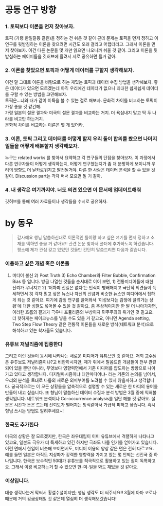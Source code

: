 # 공동 연구 방향

### 1. 토픽보다 이론을 먼저 찾아보자.    
토픽 (가령 한일갈등 같은)을 정하는 건 쉬운 것 같아 근데 문제는 토픽을 먼저 정하고 이 연구를 뒷받침하는 이론을 찾으려면 시간도 오래 걸리고 어렵더라고. 
그래서 이론을 먼저 찾아보자. 이건 다른 논문들 몇 개만 읽으면 나오니까 쉬울 것 같아. 그리고 이론을 뒷받침하는 페이퍼들을 깃허브에 올려서 서로 공유하면 될거 같아. 

### 2. 이론을 찾았으면 토픽과 어떻게 데이터를 구할지 생각해보자. 
이건 말 그대로 이론을 바탕으로 하는 재밌는 토픽과 데이터 수집 방법을 생각해보자. 좋은 데이터가 있으면 모르겠는데 아직 우리에겐 데이터가 없으니 최대한 쉽게쉽게 데이터를 구할 수 있는 방법을 고민해보자.    
토픽은...너와 내가 같이 이득을 볼 수 있는 걸로 해보자. 문화적 차이를 비교하는 토픽이 가장 좋을 것 같긴해.    
가령 일본의 설문 결과와 미국의 설문 결과를 비교하는 거지. 더 욕심내지 말고 딱 두 나라를 비교만 하는거지.    
문화적 차이를 비교하는 이론은 몇 개 있더라.    

### 3. 이론, 토픽 그리고 데이터를 어떻게 할지 우리 둘이 합의를 봤으면 나머지 일들을 어떻게 배분할지 생각해보자. 
누구는 related works 를 찾아서 요약하고 각 연구들의 단점을 찾아보자. 이 과정에서 다른 연구자들이 어떻게 생각하는지, 어떻게 연구했는지가 좀 더 분명하게 보이니까 우리의 방향도 더 날카로워지고 발전될거야.   다른 한 사람은 데이터 분석을 할 수 있을 것 같아.   Discussion part는 각자 써서 모으면 될 거 같아. 

### 4. 내 생각은 여기까지야. 너도 의견 있으면 이 문서에 업데이트해줘 
깃허브를 통해 여러 자료들이나 생각들을 수시로 공유하자. 


# by 동우

> 감사해요 행님 말씀하신대로 이론적인 틀이랑 하고 싶은 얘기를 먼저 정하고 소재를 택하면 좋을 거 같아요!!
> 관련 논문 찾아서 폴더에 추가하도록 하겠습니다. 평소에 제가 관심 갖고 있었던 것들만 간단히 말씀드리면 다음과 같습니다.
### 이용하고 싶은 개념 혹은 이론들

1) 미디어 불신 2) Post Truth 3) Echo Chamber와 Filter Bubble, Confirmation Bias 등 입니다. 방금 나열한 것들을 순서대로 이어 보면, 1) 전통미디어들에 대한 신뢰가 무너지고 2) '어차피 진실은 없다'는 인식이 팽배해지고 극단적 의견들이 득세하면서 3) 각자 믿고 싶은 뉴스나 자신의 신념과 비슷한 뉴스만 미디어에서 접하게 되는 것 같아요. 여기에 감정 연구를 끌어와서 '이성보다는 감정에 끌려가는 상황'에 대한 성찰도 넣어볼 수 있을 것 같아요. 좀 추상적이지만 한 발 더 나아가자면, 이러한 흐름의 결과가 극우나 포퓰리즘의 부상이자 민주주의의 위기인 것 같고요. 더 핫하게는 페이크뉴스를 넣을 수도 있을 거 같고요, 아니면  Agenda setting, Two Step Flow Theory 같은 전통적 이론들을 새로운 방식(네트워크 분석)으로 해석하고 있는 학자들도 있습니다.

### 유튜브 저널리즘에 집중한다

그리고 이런 것들이 동시에 나타나는 새로운 미디어가 유튜브인 것 같아요. 저희 교수님은 유튜브도 저널리즘이냐?고 비판하시지만, 제가 위에서 말씀드린 개념들이 전부 관련되어 있을 뿐만 아니라, 무엇보다 영향력면에서 기존 미디어를 압도하는 방향으로 나아가고 있다고 생각합니다. 디지털파시즘이냐 대안미디어냐- 라는 기존의 논의를 넘어서, 우리의 분석을 토대로 나름의 새로운 의미부여를 노려볼 수 있지 않을까하고 생각합니다. 궁극적으로는 이 모든 상황들을 압축적으로 설명할 수 있는 새로운 한 마디의 용어를 만들어 내고 싶습니다. 또 형님이 말씀하신 데이터 수집과 분석 방법은 3월 중에 익혀볼 생각입니다. 네트워크 분석이나 Co-occurrence analysis를 일단 해볼 것 같아요. 설문은 시간과 돈은 드는데 신뢰도가 떨어지는 방식같아서 가급적 피하고 싶습니다. 혹시 형님 쓰시는 방법도 알려주세요~!

### 한국도 추가한다

미국의 상황은 잘 모르겠지만, 한국은 좌우대립이 이미 유튜브에서 격렬하게 나타나고 있고요, 일본도 극우가 더 득세하고 있긴 하지만 극좌도 나름 인기를 얻어가고 있습니다. 이런 면에서 한일이 비슷해 보이면서도, 미디어 이용의 양상 같은 면은 전혀 다르고요. 예를 들면 일본은 아직도 지상파가 강력한 영향력을 가지고 있는 몇 안되는 선진국 중 하나입니다. 한국은 보수적인 50대가 유튜브를 적극적으로 활용하고 있는 점이 독특하고요. 그래서 이왕 비교하는거 할 수 있으면 한-미-일을 봐도 재밌을 것 같아요. 

### 이상입니다.

대충 생각나는거 막써서 횡설수설이지만; 행님 생각도 더 써주세요!! 3월에 아마 코로나 때문에 거의 감금상태일 것 같은데 열심히 더 생각해보겠습니다!
